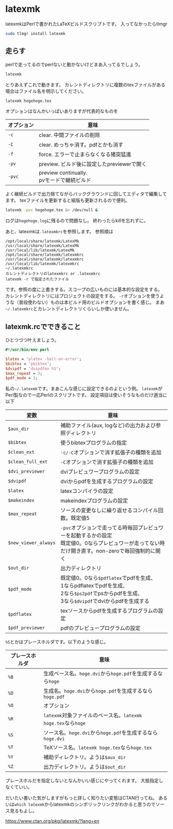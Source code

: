 latexmk
=====
latexmkはPerlで書かれたLaTeXビルドスクリプトです。
入ってなかったらtlmgr

```sh
sudo tlmgr install latexmk
```

走らす
-----
perlで走ってるのでperlないと動かないけどまあ入ってるでしょう。

```sh
latexmk
```

とりあえずこれで動きます。
カレントディレクトリに複数のtexファイルがある場合はファイル名を明示してください。

```sh
latexmk hogehoge.tex
```

オプションはなんかいっぱいありますが代表的なものを

| オプション | 意味 |
|------------|------|
| `-c` | clear. 中間ファイルの削除 |
| `-C` | clear. めっちゃ消す。pdfとかも消す |
| `-f` | force. エラーで止まらなくなる猪突猛進 |
| `-pv` | preview. ビルド後に設定したpreviewerで開く |
| `-pvc` | preview continually.<br>pvモードで継続ビルド |

よく継続ビルドで出力捨てながらバックグラウンドに回してエディタで編集してます。
texファイルを更新すると組版も更新されるので便利。
```sh
latexmk -pvc hogehoge.tex &> /dev/null &
```
ログは`hogehoge.log`に残るので問題なし。
終わったらkillを忘れずに。

あと、latexmkは`.latexmkrc`を参照します。
参照順は
```
/opt/local/share/latexmk/LatexMk
/usr/local/share/latexmk/LatexMk
/usr/local/lib/latexmk/LatexMk
/opt/local/share/latexmk/latexmkrc
/usr/local/share/latexmk/latexmkrc
/usr/local/lib/latexmk/latexmkrc
~/.latexmkrc
カレントディレクトリのlatexmkrc or .latexmkrc
latexmk -r で指定されたファイル
```
です。参照の度に上書きする。スコープの広いものには基本的な設定をする。
カレントディレクトリにはプロジェクトの設定をする。
`-r`オプションを使うような（普段使わない）ものは本ビルド用のビルドオプションを書く感じ。
まあ`~/.latexmkrc`とカレントディレクトリくらいしか使いません。


latexmk.rcでできること
-----
ひとつづつ叶えましょう。

```perl
#!/usr/bin/env perl

$latex = 'platex -halt-on-error';
$bibtex = 'pbibtex';
$dvipdf = 'dvipdfmx %S';
$max_repeat = 3;
$pdf_mode = 3;
```

私の`~/.latexmk`です。まあこんな感じに設定できるのよという例。
`latexmk`がPerl製なので一応Perlのスクリプトです。
設定項目は使いそうなものだけ適当に以下

| 変数 | 意味 |
|------|------|
| `$aux_dir` | 補助ファイル(aux, logなど)の出力および参照ディレクトリ |
| `$bibtex` | 使うbibtexプログラムの指定 |
| `$clean_ext` | `-c/-C`オプションで消す拡張子の種類を追加 |
| `$clean_full_ext` | `-C`オプションで消す拡張子の種類を追加 |
| `$dvi_previewer` | dviプレビュワープログラムの設定 |
| `$dvipdf` | dviからpdfを生成するプログラムの設定 |
| `$latex` | latexコンパイラの設定 |
| `$makeindex` | makeindexプログラムの設定 |
| `$max_repeat` | ソースの変更なしに繰り返せるコンパイル回数。既定値5 |
| `$new_viewer_always` | `-pvc`オプションで走ってる時毎回プレビュワーを起動するかの設定<br>既定値0。0ならプレビュワーが走ってない時だけ開き直す。non-zeroで毎回強制的に開く |
| `$out_dir` | 出力ディレクトリ |
| `$pdf_mode` | 既定値0。0なら`$pdflatex`でpdfを生成、<br>1ならpdflatexでpdfを生成、<br>2なら`$ps2pdf`でpsからpdfを生成、<br>3なら`$dvipdf`でdviからpdfを生成する |
| `$pdflatex` | texソースからpdfを生成するプログラムの設定 |
| `$pdf_previewer` | pdfのプレビュープログラムの設定|

`%S`とかはプレースホルダです。以下のような感じ。

| プレースホルダ | 意味 |
|----------------|------|
| `%B` | 生成ベース名。`hoge.dvi`から`hoge.pdf`を生成するなら`hoge` |
| `%D` | 生成名。`hoge.dvi`から`hoge.pdf`を生成するなら`hoge.pdf` |
| `%O` | オプション |
| `%R` | `latexmk`対象ファイルのベース名。`latexmk hoge.tex`なら`hoge` |
| `%S` | ソース名。`hoge.dvi`から`hoge.pdf`を生成するなら`hoge.dvi` |
| `%T` | TeXソース名。`latexmk hoge.tex`なら`hoge.tex` |
| `%Y` | 補助ディレクトリ。ようは`$aux_dir` |
| `%Z` | 出力ディレクトリ。ようは`$out_dir` |

プレースホルだを指定しないとなんかいい感じにやってくれます。
大抵指定しなくていい。


だいたい書いた気がしますがもっと詳しく知りたい変態はCTAN行ってね。
あるいは`which latexmk`からlatexmkのシンボリックリンクがわかると思うのでソース見るもよし。

https://www.ctan.org/pkg/latexmk/?lang=en
